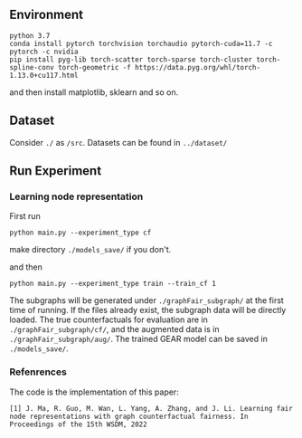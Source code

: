 ## Environment
```
python 3.7
conda install pytorch torchvision torchaudio pytorch-cuda=11.7 -c pytorch -c nvidia
pip install pyg-lib torch-scatter torch-sparse torch-cluster torch-spline-conv torch-geometric -f https://data.pyg.org/whl/torch-1.13.0+cu117.html
```
and then install matplotlib, sklearn and so on.

## Dataset
Consider ```./``` as ```/src```.
Datasets can be found in ```../dataset/```

## Run Experiment
### Learning node representation
First run
```
python main.py --experiment_type cf
```
make directory ```./models_save/``` if you don't.

and then
```
python main.py --experiment_type train --train_cf 1
```
The subgraphs will be generated under ```./graphFair_subgraph/``` at the first time of running. If the files already exist, the subgraph data will be directly loaded. The true counterfactuals for evaluation are in ```./graphFair_subgraph/cf/```, and the augmented data is in ```./graphFair_subgraph/aug/```. The trained GEAR model can be saved in ```./models_save/```.

### Refenrences
The code is the implementation of this paper:
```
[1] J. Ma, R. Guo, M. Wan, L. Yang, A. Zhang, and J. Li. Learning fair node representations with graph counterfactual fairness. In Proceedings of the 15th WSDM, 2022
```
